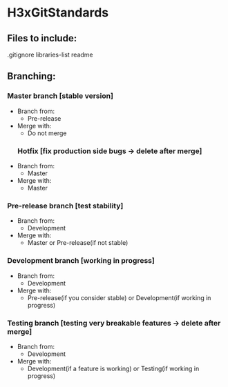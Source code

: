 # H3xGitStandards

## Files to include:
.gitignore
libraries-list
readme

## Branching:
### Master branch [stable version]
- Branch from:
    - Pre-release
- Merge with: 
    - Do not merge
  ### Hotfix [fix production side bugs -> delete after merge]
- Branch from:
    - Master
- Merge with: 
    - Master
 ### Pre-release branch [test stability]
- Branch from:
    - Development
- Merge with: 
    - Master or Pre-release(if not stable)
 ### Development branch [working in progress]
- Branch from:
    - Development
- Merge with: 
    - Pre-release(if you consider stable) or Development(if working in progress)

### Testing branch [testing very breakable features -> delete after merge]
- Branch from:
    - Development
- Merge with: 
    - Development(if a feature is working) or Testing(if working in progress)
